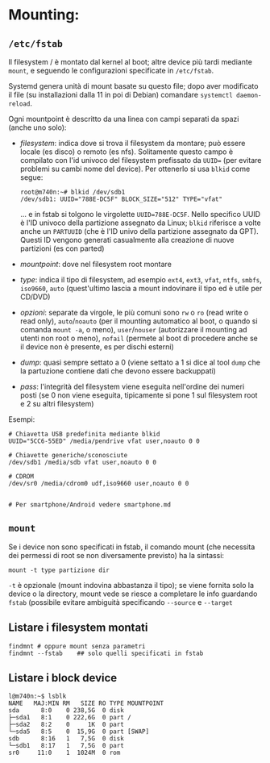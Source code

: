 # Mounting: 

## `/etc/fstab`
Il filesystem / è montato dal kernel al boot; altre device più tardi
mediante `mount`, e seguendo le configurazioni specificate in
`/etc/fstab`.

Systemd genera unità di mount basate su questo file; dopo aver
modificato il file (su installazioni dalla 11 in poi di Debian)
comandare `systemctl daemon-reload`.

Ogni mountpoint è descritto da una linea con campi separati da spazi
(anche uno solo):

- *filesystem*: indica dove si trova il filesystem da montare; può
  essere locale (es disco) o remoto (es nfs). Solitamente questo campo
  è compilato con l'id univoco del filesystem prefissato da
  `UUID=` (per evitare problemi su cambi nome del device). Per ottenerlo 
  si usa `blkid` come segue:
  ```
  root@m740n:~# blkid /dev/sdb1 
  /dev/sdb1: UUID="788E-DC5F" BLOCK_SIZE="512" TYPE="vfat"
  ```
  ... e in fstab si tolgono le virgolette `UUID=788E-DC5F`.  Nello
  specifico UUID è l'ID univoco della partizione assegnato da Linux;
  `blkid` riferisce a volte anche un `PARTUUID` (che è l'ID univo
  della partizione assegnato da GPT). Questi ID vengono generati
  casualmente alla creazione di nuove partizioni (es con parted)

- *mountpoint*: dove nel filesystem root montare

- *type*: indica il tipo di filesystem, ad esempio `ext4`, `ext3`,
  `vfat`, `ntfs`, `smbfs`, `iso9660`, `auto` (quest'ultimo lascia a
  mount indovinare il tipo ed è utile per CD/DVD)
  
- *opzioni*: separate da virgole, le più comuni sono `rw` o `ro` (read
  write o read only), `auto`/`noauto` (per il mounting automatico al
  boot, o quando si comanda `mount -a`, o meno), `user`/`nouser`
  (autorizzare il mounting ad utenti non root o meno), `nofail`
  (permete al boot di procedere anche se il device non è presente, es
  per dischi esterni)
  
- *dump*: quasi sempre settato a 0 (viene settato a 1 si dice al
  tool `dump` che la partuzione contiene dati che devono essere backuppati)

- *pass*: l'integrità del filesystem viene eseguita nell'ordine dei
  numeri posti (se 0 non viene eseguita, tipicamente si pone 1 sul
  filesystem root e 2 su altri filesystem)

Esempi:
```
# Chiavetta USB predefinita mediante blkid
UUID="5CC6-55ED" /media/pendrive vfat user,noauto 0 0

# Chiavette generiche/sconosciute
/dev/sdb1 /media/sdb vfat user,noauto 0 0

# CDROM
/dev/sr0 /media/cdrom0 udf,iso9660 user,noauto 0 0


# Per smartphone/Android vedere smartphone.md
```


## `mount`
Se i device non sono specificati in fstab, il comando mount (che
necessita dei permessi di root se non diversamente previsto) ha la
sintassi:
```
mount -t type partizione dir
```
`-t` è opzionale (mount indovina abbastanza il tipo); se viene fornita
solo la device o la directory, mount vede se riesce a completare le info 
guardando `fstab` (possibile evitare ambiguità specificando `--source` e 
`--target`


## Listare i filesystem montati

```
findmnt # oppure mount senza parametri
findmnt --fstab    ## solo quelli specificati in fstab
```

## Listare i block device
```
l@m740n:~$ lsblk
NAME   MAJ:MIN RM   SIZE RO TYPE MOUNTPOINT
sda      8:0    0 238,5G  0 disk 
├─sda1   8:1    0 222,6G  0 part /
├─sda2   8:2    0     1K  0 part 
└─sda5   8:5    0  15,9G  0 part [SWAP]
sdb      8:16   1   7,5G  0 disk 
└─sdb1   8:17   1   7,5G  0 part 
sr0     11:0    1  1024M  0 rom
```

